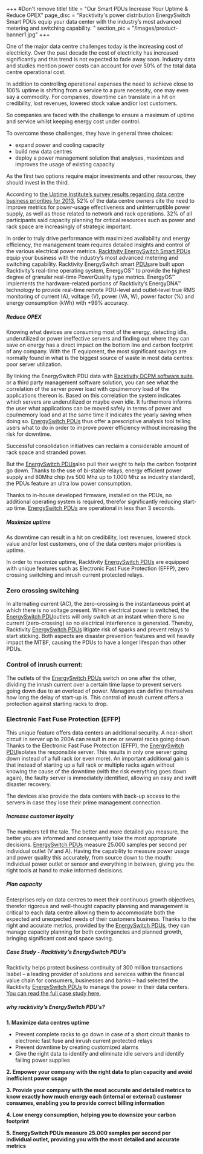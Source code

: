 +++
#Don't remove title!
title = "Our Smart PDUs Increase Your Uptime & Reduce OPEX"
page_disc = "Racktivity's power distribution EnergySwitch Smart PDUs equip your data center with the industry’s most advanced metering and switching capability.  "
section_pic = "/images/product-banner1.jpg"
+++


One of the major data centre challenges today is the increasing cost of electricity. Over the past decade the cost of electricity has increased significantly and this trend is not expected to fade away soon. Industry data and studies mention power costs can account for over 50% of the total data centre operational cost.

In addition to controlling operational expenses the need to achieve close to 100% uptime is shifting from a service to a pure necessity, one may even say a commodity. For companies, downtime can translate in a hit on credibility, lost revenues, lowered stock value and/or lost customers.

So companies are faced with the challenge to ensure a maximum of uptime and service whilst keeping energy cost under control.

To overcome these challenges, they have in general three choices:
- expand power and cooling capacity
- build new data centres
- deploy a power management solution that analyses, maximizes and improves the usage of existing capacity

As the first two options require major investments and other resources, they should invest in the third.

According to [the Uptime Institute’s survey results regarding data centre business priorities for 2013](http://uptimeinstitute.com/images/stories/NA_Network/Top_10_DC_Business_Mgt._Priorites/UIN_Top_10_Mgmt_Priorities_for_2013.pdf), 52% of the data centre owners cite the need to improve metrics for power-usage effectiveness and uninterruptible power supply, as well as those related to network and rack operations.
32% of all participants said capacity planning for critical resources such as power and rack space are increasingly of strategic important.

In order to truly drive performance with maximized availability and energy efficiency, the management team requires detailed insights and control of the various electrical power metrics.
[Racktivity EnergySwitch Smart PDUs](/products/rack-power-management) equip your business with the industry’s most advanced metering and switching capability. Racktivity EnergySwitch smart [PDUs](/products/rack-power-management)are built upon Racktivity’s real-time operating system, EnergyOS™ to provide the highest degree of granular real-time PowerQuality type metrics. EnergyOS™ implements the hardware-related portions of Racktivity’s EnergyDNA™ technology to provide real-time remote PDU-level and outlet-level true RMS monitoring of current (A), voltage (V), power (VA, W), power factor (%) and energy consumption (kWh) with +99% accuracy.

##### Reduce OPEX

Knowing what devices are consuming most of the energy, detecting idle, underutilized or power ineffective servers and finding out where they can save on energy has a direct impact on the bottom line and carbon footprint of any company.
With the IT equipment, the most significant savings are normally found in what is the biggest source of waste in most data centres: poor server utilization.

By linking the EnergySwitch PDU data with [Racktivity DCPM software suite](/products/power-management-software), or a third party management software solution, you can see what the correlation of the server power load with cpu/memory load of the applications thereon is.
Based on this correlation the system indicates which servers are underutilized or maybe even idle. It furthermore informs the user what applications can be moved safely in terms of power and cpu/memory load and at the same time it indicates the yearly saving when doing so.
[EnergySwitch PDUs](/products/rack-power-management) thus offer a prescriptive analysis tool telling users what to do in order to improve power efficiency without increasing the risk for downtime.

Successful consolidation initiatives can reclaim a considerable amount of rack space and stranded power.

But the [EnergySwitch PDUs](/products/rack-power-management)also pull their weight to help the carbon footprint go down. Thanks to the use of bi-stable relays, energy efficient power supply and 80Mhz chip (vs 500 Mhz up to 1.000 Mhz as industry standard), the PDUs feature an ultra low power consumption.

Thanks to in-house developed firmware, installed on the PDUs, no additional operating system is required, therefor significantly reducing start-up time. [EnergySwitch PDUs](/products/rack-power-management) are operational in less than 3 seconds.


##### Maximize uptime


As downtime can result in a hit on credibility, lost revenues, lowered stock value and/or lost customers, one of the data centers major priorities is uptime.

In order to maximize uptime, Racktivity [EnergySwitch PDUs](/products/rack-power-management) are equipped with unique features such as Electronic Fast Fuse Protection (EFFP), zero crossing switching and inrush current protected relays.

### Zero crossing switching
In alternating current (AC), the zero-crossing is the instantaneous point at which there is no voltage present. When electrical power is switched, the [EnergySwitch PDU](/products/rack-power-management)outlets will only switch at an instant when there is no current (zero-crossing) so no electrical interference is generated.
Thereby, Racktivity [EnergySwitch PDUs](/products/rack-power-management) litigate risk of sparks and prevent relays to start sticking. Both aspects are disaster prevention features and will heavily impact the MTBF, causing the PDUs to have a longer lifespan than other PDUs.

### Control of inrush current:
The outlets of the [EnergySwitch PDUs](/products/rack-power-management) switch on one after the other, dividing the inrush current over a certain time lapse to prevent servers going down due to an overload of power.
Managers can define themselves how long the delay of start-up is.
This control of inrush current offers a protection against starting racks to drop.

### Electronic Fast Fuse Protection (EFFP)
This unique feature offers data centers an additional security.
A near-short circuit in server up to 200A can result in one or several racks going down. Thanks to the Electronic Fast Fuse Protection (EFFP), the [EnergySwitch PDU](/products/rack-power-management)isolates the responsible server. This results in only one server going down instead of a full rack (or even more).
An important additional gain is that instead of starting up a full rack or multiple racks again without knowing the cause of the downtime (with the risk everything goes down again), the faulty server is immediately identified, allowing an easy and swift disaster recovery.

The devices also provide the data centers with back-up access to the servers in case they lose their prime management connection.

##### Increase customer loyalty

The numbers tell the tale. The better and more detailed you measure, the better you are informed and consequently take the most appropriate decisions.
[EnergySwitch PDUs](/products/rack-power-management) measure 25.000 samples per second per individual outlet (V and A).
Having the capability to measure power usage and power quality this accurately, from source down to the mouth: individual power outlet or sensor and everything in between, giving you the right tools at hand to make informed decisions.


##### Plan capacity

Enterprises rely on data centres to meet their continuous growth objectives, therefor rigorous and well-thought capacity planning and management is critical to each data centre allowing them to accommodate both the expected and unexpected needs of their customers business.
Thanks to the right and accurate metrics, provided by the [EnergySwitch PDUs](/products/rack-power-management), they can manage capacity planning for both contingencies and planned growth, bringing significant cost and space saving.

##### Case Study - Racktivity’s EnergySwitch PDU's

Racktivity helps protect business continuity of 300 million transactions
Isabel – a leading provider of solutions and services within the financial value chain for consumers, businesses and banks – had selected the Racktivity [EnergySwitch PDUs](/products/rack-power-management) to manage the power in their data centers.
[You can read the full case study here.](/pdf/cd_isabel_view_0.pdf)


##### why racktivity’s EnergySwitch PDU's?   


**1. Maximize data centres uptime**       


- Prevent complete racks to go down in case of a short circuit thanks to electronic fast fuse and inrush current protected relays
- Prevent downtime by creating customized alarms
- Give the right data to identify and eliminate idle servers and identify failing power supplies

**2. Empower your company with the right data to plan capacity and avoid inefficient power usage**

**3. Provide your company with the most accurate and detailed metrics to know exactly how much energy each (internal or external) customer consumes, enabling you to provide correct billing information**

**4. Low energy consumption, helping you to downsize your carbon footprint**

**5. EnergySwitch PDUs measure 25.000 samples per second per individual outlet, providing you with the most detailed and accurate metrics**
